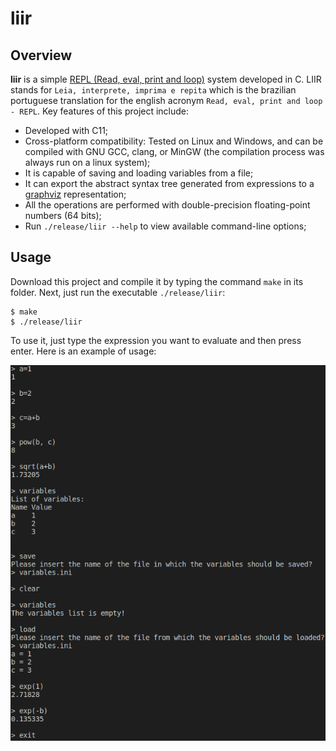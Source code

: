 # liir

## Overview

**liir** is a simple [REPL (Read, eval, print and loop)](https://en.wikipedia.org/wiki/Read%E2%80%93eval%E2%80%93print_loop) system developed in C. LIIR stands for `Leia, interprete, imprima e repita` which is the brazilian portuguese translation for the english acronym `Read, eval, print and loop - REPL`. 
Key features of this project include:

- Developed with C11;
- Cross-platform compatibility: Tested on Linux and Windows, and can be compiled with GNU GCC, clang, or MinGW (the compilation process was always run on a linux system);
- It is capable of saving and loading variables from a file;
- It can export the abstract syntax tree generated from expressions to a [graphviz](https://graphviz.org/) representation;
- All the operations are performed with double-precision floating-point numbers (64 bits);
- Run `./release/liir --help` to view available command-line options;

## Usage

Download this project and compile it by typing the command `make` in its folder. Next, just run the executable `./release/liir`:

```console
$ make
$ ./release/liir
```

To use it, just type the expression you want to evaluate and then press enter. Here is an example of usage:

![usage](./usage.png)